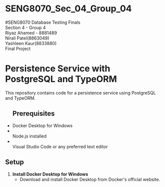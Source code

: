 # SENG8070_Sec_04_Group_04

#SENG8070 Database Testing Finals <br>
Section 4 - Group 4 <br>
Riyaz Ahamed - 8881489 <br>
Nirali Patel(8863049) <br>
Yashleen Kaur(8833880) <br>
Final Project

<h1><b>Persistence Service with PostgreSQL and TypeORM</b></h1>
This repository contains code for a persistence service using PostgreSQL and TypeORM.

<ul><h2><b></b>Prerequisites</b></h2>
<li>Docker Desktop for Windows</li>
<li></li>Node.js installed</li>
<li></li>Visual Studio Code or any preferred text editor</li>
</ul>

<h2><b></b>Setup</b></h2>
<ol>
  <li><b>Install Docker Desktop for Windows</b>
  <ul>
    <li>Download and install Docker Desktop from Docker's official website.</li>
  </ul>
  </li>
</ol>
